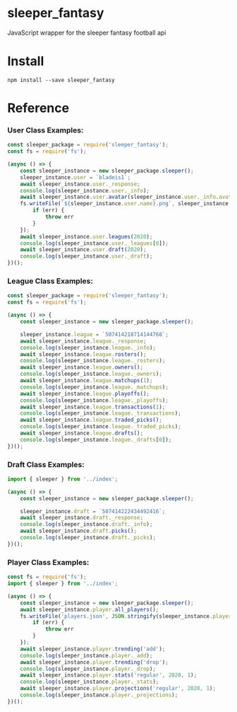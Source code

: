 # sleeper_fantasy
JavaScript wrapper for the sleeper fantasy football api

# Install
```npm install --save sleeper_fantasy```
# Reference
### User Class Examples:
```javascript
const sleeper_package = require('sleeper_fantasy');
const fs = require('fs');

(async () => {
    const sleeper_instance = new sleeper_package.sleeper();
    sleeper_instance.user = `bladeis1`;
    await sleeper_instance.user._response;
    console.log(sleeper_instance.user._info);
    await sleeper_instance.user.avatar(sleeper_instance.user._info.avatar);
    fs.writeFile(`${sleeper_instance.user.name}.png`, sleeper_instance.user._avatar, 'binary', (err) => {
        if (err) {
            throw err
        }
    });
    await sleeper_instance.user.leagues(2020);
    console.log(sleeper_instance.user._leagues[0]);
    await sleeper_instance.user.draft(2020);
    console.log(sleeper_instance.user._draft);
})();
```
### League Class Examples:
```javascript
const sleeper_package = require('sleeper_fantasy');
const fs = require('fs');

(async () => {
    const sleeper_instance = new sleeper_package.sleeper();

    sleeper_instance.league = `507414218714144768`;
    await sleeper_instance.league._response;
    console.log(sleeper_instance.league._info);
    await sleeper_instance.league.rosters();
    console.log(sleeper_instance.league._rosters);
    await sleeper_instance.league.owners();
    console.log(sleeper_instance.league._owners);
    await sleeper_instance.league.matchups(1);
    console.log(sleeper_instance.league._matchups);
    await sleeper_instance.league.playoffs();
    console.log(sleeper_instance.league._playoffs);
    await sleeper_instance.league.transactions(1);
    console.log(sleeper_instance.league._transactions);
    await sleeper_instance.league.traded_picks();
    console.log(sleeper_instance.league._traded_picks);
    await sleeper_instance.league.drafts();
    console.log(sleeper_instance.league._drafts[0]);
})();
```
### Draft Class Examples:
```javascript
import { sleeper } from '../index';

(async () => {
    const sleeper_instance = new sleeper_package.sleeper();

    sleeper_instance.draft = `507414222434492416`;
    await sleeper_instance.draft._response;
    console.log(sleeper_instance.draft._info);
    await sleeper_instance.draft.picks();
    console.log(sleeper_instance.draft._picks);
})();
```
### Player Class Examples:
```javascript
const fs = require('fs');
import { sleeper } from '../index';

(async () => {
    const sleeper_instance = new sleeper_package.sleeper();
    await sleeper_instance.player.all_players();
    fs.writeFile('players.json', JSON.stringify(sleeper_instance.player._players), 'utf8', (err) => {
        if (err) {
            throw err
        }
    });
    await sleeper_instance.player.trending('add');
    console.log(sleeper_instance.player._add);
    await sleeper_instance.player.trending('drop');
    console.log(sleeper_instance.player._drop);
    await sleeper_instance.player.stats('regular', 2020, 1);
    console.log(sleeper_instance.player._stats);
    await sleeper_instance.player.projections('regular', 2020, 1);
    console.log(sleeper_instance.player._projections);
})();
```